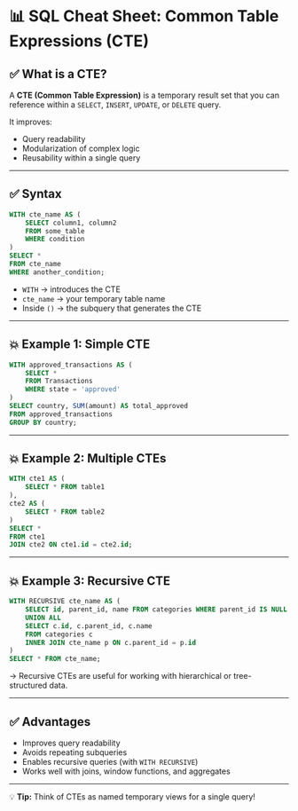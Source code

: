 
# 📊 SQL Cheat Sheet: Common Table Expressions (CTE)

## ✅ What is a CTE?

A **CTE (Common Table Expression)** is a temporary result set that you can reference within a `SELECT`, `INSERT`, `UPDATE`, or `DELETE` query.

It improves:
- Query readability
- Modularization of complex logic
- Reusability within a single query

---

## ✅ Syntax

```sql
WITH cte_name AS (
    SELECT column1, column2
    FROM some_table
    WHERE condition
)
SELECT *
FROM cte_name
WHERE another_condition;
```

- `WITH` → introduces the CTE
- `cte_name` → your temporary table name
- Inside `()` → the subquery that generates the CTE

---

## 💥 Example 1: Simple CTE

```sql
WITH approved_transactions AS (
    SELECT *
    FROM Transactions
    WHERE state = 'approved'
)
SELECT country, SUM(amount) AS total_approved
FROM approved_transactions
GROUP BY country;
```

---

## 💥 Example 2: Multiple CTEs

```sql
WITH cte1 AS (
    SELECT * FROM table1
),
cte2 AS (
    SELECT * FROM table2
)
SELECT *
FROM cte1
JOIN cte2 ON cte1.id = cte2.id;
```

---

## 💥 Example 3: Recursive CTE

```sql
WITH RECURSIVE cte_name AS (
    SELECT id, parent_id, name FROM categories WHERE parent_id IS NULL
    UNION ALL
    SELECT c.id, c.parent_id, c.name
    FROM categories c
    INNER JOIN cte_name p ON c.parent_id = p.id
)
SELECT * FROM cte_name;
```

→ Recursive CTEs are useful for working with hierarchical or tree-structured data.

---

## ✅ Advantages

- Improves query readability
- Avoids repeating subqueries
- Enables recursive queries (with `WITH RECURSIVE`)
- Works well with joins, window functions, and aggregates

---

💡 **Tip:** Think of CTEs as named temporary views for a single query!


